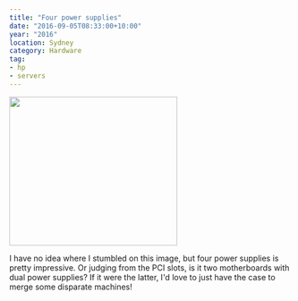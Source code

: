 ```yaml
---
title: "Four power supplies"
date: "2016-09-05T08:33:00+10:00"
year: "2016"
location: Sydney
category: Hardware
tag:
- hp
- servers
---
```

<p><img src="https://rubenerd.com/files/2016/l_22602210.jpg" srcset="https://rubenerd.com/files/2016/l_22602210.jpg 1x, https://rubenerd.com/files/2016/l_22602210@2x.jpg 2x" alt="" style="width:300px; height:266px" /></p>

I have no idea where I stumbled on this image, but four power supplies is pretty impressive. Or judging from the PCI slots, is it two motherboards with dual power supplies? If it were the latter, I'd love to just have the case to merge some disparate machines!

